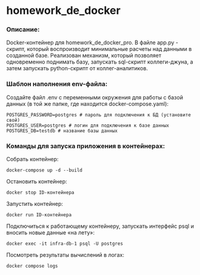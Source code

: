 # homework_de_docker

### Описание:

Docker-контейнер для homework_de_docker_pro. В файле app.py - скрипт, который воспроизводит минимальные расчеты над данными в созданной базе. Реализован механизм, который позволяет одновременно поднимать базу, запускать sql-скрипт коллеги-джуна, а затем запускать python-скрипт от коллег-аналитиков.

### Шаблон наполнения env-файла:

Создайте файл .env с переменными окружения для работы с базой данных (в той же папке, где находится docker-compose.yaml):

```
POSTGRES_PASSWORD=postgres # пароль для подключения к БД (установите свой)
POSTGRES_USER=postgres # логин для подключения к базе данных
POSTGRES_DB=testdb # название базы данных
```

### Команды для запуска приложения в контейнерах:

Собрать контейнер:

```
docker-compose up -d --build
```

Остановить контейнер:

```
docker stop ID-контейнера
```

Запустить контейнер:

```
docker run ID-контейнера
```

Подключиться к работающему контейнеру, запускать интерфейс psql и вносить новые данные «на лету»:

```
docker exec -it infra-db-1 psql -U postgres
```

Посмотреть результаты вычислений в логах:

```
docker compose logs
```